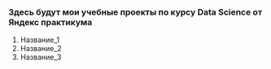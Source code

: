 ### Здесь будут мои учебные проекты по курсу Data Science от Яндекс практикума
1. Название_1
2. Название_2
3. Название_3
